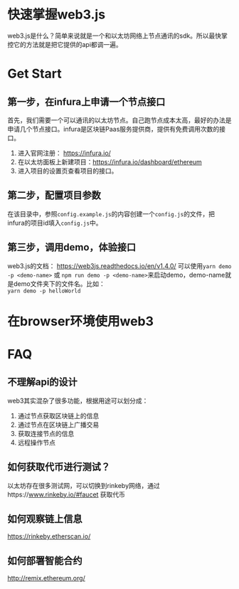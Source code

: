 # 快速掌握web3.js
web3.js是什么？简单来说就是一个和以太坊网络上节点通讯的sdk。所以最快掌控它的方法就是把它提供的api都调一遍。

# Get Start
## 第一步，在infura上申请一个节点接口
首先，我们需要一个可以通讯的以太坊节点。自己跑节点成本太高，最好的办法是申请几个节点接口。infura是区块链Paas服务提供商，提供有免费调用次数的接口。  
1. 进入官网注册： https://infura.io/
2. 在以太坊面板上新建项目：https://infura.io/dashboard/ethereum
3. 进入项目的设置页查看项目的接口。

## 第二步，配置项目参数
在该目录中，参照`config.example.js`的内容创建一个`config.js`的文件，把infura的项目id填入`config.js`中。  


## 第三步，调用demo，体验接口
web3.js的文档： https://web3js.readthedocs.io/en/v1.4.0/
可以使用`yarn demo -p <demo-name>` 或 `npm run demo -p <demo-name>`来启动demo，demo-name就是demo文件夹下的文件名。比如：  
`yarn demo -p helloWorld`

# 在browser环境使用web3

# FAQ
## 不理解api的设计
web3其实混杂了很多功能，根据用途可以划分成： 
1. 通过节点获取区块链上的信息
2. 通过节点在区块链上广播交易
3. 获取连接节点的信息
4. 远程操作节点

## 如何获取代币进行测试？
以太坊存在很多测试网，可以切换到rinkeby网络，通过https://www.rinkeby.io/#faucet 获取代币

## 如何观察链上信息
https://rinkeby.etherscan.io/

## 如何部署智能合约
http://remix.ethereum.org/